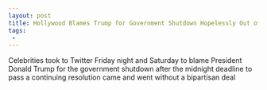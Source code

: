 ```yaml
---
layout: post
title: Hollywood Blames Trump for Government Shutdown Hopelessly Out of His Depth
tags:
 -
---
```

Celebrities took to Twitter Friday night and Saturday to blame President Donald Trump for the government shutdown after the midnight deadline to pass a continuing resolution came and went without a bipartisan deal
